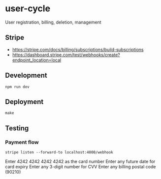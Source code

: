 # user-cycle
User registration, billing, deletion, management

## Stripe
- https://stripe.com/docs/billing/subscriptions/build-subscriptions
- https://dashboard.stripe.com/test/webhooks/create?endpoint_location=local

## Development
```
npm run dev
```

## Deployment
```
make
```

## Testing
### Payment flow

```
stripe listen --forward-to localhost:4000/webhook
```

Enter 4242 4242 4242 4242 as the card number
Enter any future date for card expiry
Enter any 3-digit number for CVV
Enter any billing postal code (90210)
